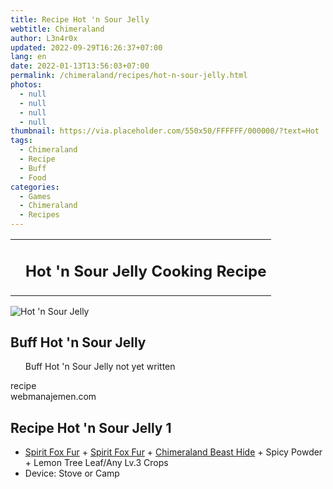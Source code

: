 ```yaml
---
title: Recipe Hot 'n Sour Jelly
webtitle: Chimeraland
author: L3n4r0x
updated: 2022-09-29T16:26:37+07:00
lang: en
date: 2022-01-13T13:56:03+07:00
permalink: /chimeraland/recipes/hot-n-sour-jelly.html
photos:
  - null
  - null
  - null
  - null
thumbnail: https://via.placeholder.com/550x50/FFFFFF/000000/?text=Hot 'n Sour Jelly
tags:
  - Chimeraland
  - Recipe
  - Buff
  - Food
categories:
  - Games
  - Chimeraland
  - Recipes
---
```


<section id="bootstrap-wrapper"><link rel="stylesheet" href="https://cdn.statically.io/gh/dimaslanjaka/Web-Manajemen/40ac3225/css/bootstrap-4.5-wrapper.css"/><div class="row mb-2"><div class="col-md-12 mb-2"><table class="table" id="post-info"><tbody><tr><td></td><td><h1 class="fs-5">Hot &#x27;n Sour Jelly Cooking Recipe</h1></td></tr></tbody></table></div></div><div class="card mb-2"><div class="row g-0"><div class="col-sm-4 position-relative mb-2"><img src="https://via.placeholder.com/600" class="card-img fit-cover w-100 h-100" alt="Hot &#x27;n Sour Jelly" data-fancybox="true"/></div><div class="col-sm-8 mb-2"><div class="card-body"><h2 class="card-title fs-5">Buff Hot &#x27;n Sour Jelly</h2><div class="card-text"><ul>Buff Hot &#x27;n Sour Jelly not yet written</ul></div><span class="badge rounded-pill bg-dark">recipe</span></div><div class="card-footer text-end text-muted">webmanajemen.com</div></div></div></div><div class="row mb-2"><div class="col-12 col-lg-6 recipe-item mb-2"><div class="card"><div class="card-body"><h2 class="card-title fs-5">Recipe Hot &#x27;n Sour Jelly 1</h2><div class="card-text"><ul><li><a class="text-decoration-none" href="/chimeraland/materials/spirit-fox-fur.html">Spirit Fox Fur</a><span> + </span><a class="text-decoration-none" href="/chimeraland/materials/spirit-fox-fur.html">Spirit Fox Fur</a><span> + </span><a class="text-decoration-none" href="/chimeraland/materials/chimeraland-beast-hide.html">Chimeraland Beast Hide</a><span> + </span>Spicy Powder<span> + </span>Lemon Tree Leaf/Any Lv.3 Crops</li><li>Device: Stove or Camp</li></ul></div></div></div></div></div></section>